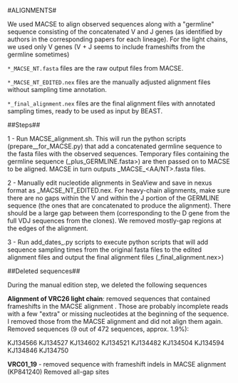 #ALIGNMENTS#

We used MACSE to align observed sequences along with a "germline" sequence consisting of the concatenated V and J genes (as identified by authors in the corresponding papers for each lineage). For the light chains, we used only V genes (V + J seems to include  frameshifts from the germline sometimes)

```*_MACSE_NT.fasta``` files are the raw output files from MACSE.

```*_MACSE_NT_EDITED.nex``` files are the manually adjusted alignment files without sampling time annotation.

```*_final_alignment.nex``` files are the final alignment files with annotated sampling times, ready to be used as input by BEAST.

##Steps##

1 - Run MACSE\_alignment.sh. This will run the python scripts (prepare\_<CLONE>\_for\_MACSE.py) that add a concatenated germline sequence to the fasta files with the observed sequences. Temporary files containing the germline sequence (<CLONE>\_plus\_GERMLINE.fasta>) are then passed on to MACSE to be aligned. MACSE in turn outputs <CLONE>\_MACSE\_<AA/NT>.fasta files.

2 - Manually edit nucleotide alignments in SeaView and save in nexus format as <CLONE>\_MACSE\_NT\_EDITED.nex. For heavy-chain alignments, make sure there are no gaps within the V and within the J portion of the GERMLINE sequence (the ones that are concatenated to produce the alignment). There should be a large gap between them (corresponding to the D gene from the full VDJ sequences from the clones). We removed mostly-gap regions at the edges of the alignment.

3 - Run add\_dates\_<CLONE>.py scripts to execute python scripts that will add sequence sampling times from the original fasta files to the edited alignment files and output the final alignment files (<CLONE>\_final\_alignment.nex>)

##Deleted sequences##

During the manual edition step, we deleted the following sequences

**Alignment of VRC26 light chain**: removed sequences that contained frameshifts in the MACSE alignment	. Those are probably incomplete reads with a few "extra" or missing nucleotides at the beginning of the sequence. I removed those from the MACSE alignment and did not align them again. Removed sequences (9 out of 472 sequences, approx. 1.9%):

KJ134566
KJ134527
KJ134602
KJ134521
KJ134482
KJ134504
KJ134594
KJ134846
KJ134750

**VRC01_19** - removed sequence with frameshift indels in MACSE alignment (KP841240) Removed all-gap sites